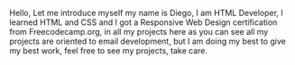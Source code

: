 Hello, Let me introduce myself my name is Diego, I am HTML Developer, I learned HTML and CSS and I got a Responsive Web Design certification from Freecodecamp.org,  in all my projects here as you can see all my projects are oriented to email development, but I am doing my best to give my best work, feel free to see my projects, take care.
